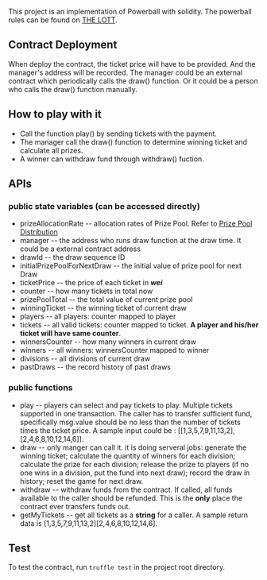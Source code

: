 This project is an implementation of Powerball with solidity.
The powerball rules can be found on [THE LOTT](https://www.thelott.com/powerball/how-to-play).

## Contract Deployment

When deploy the contract, the ticket price will have to be provided. And the manager's address will be recorded. The manager could be an external contract which periodically calls the draw() function. Or it could be a person who calls the draw() function manually.

## How to play with it

- Call the function play() by sending tickets with the payment.
- The manager call the draw() function to determine winning ticket and calculate all prizes.
- A winner can withdraw fund through withdraw() fuction.

## APIs

### public state variables (can be accessed directly)

- prizeAllocationRate -- allocation rates of Prize Pool. Refer to [Prize Pool Distribution](https://www.thelott.com/about/prize-pool)
- manager -- the address who runs draw function at the draw time. It could be a external contract address
- drawId -- the draw sequence ID
- initialPrizePoolForNextDraw -- the initial value of prize pool for next Draw
- ticketPrice -- the price of each ticket in **_wei_**
- counter -- how many tickets in total now
- prizePoolTotal -- the total value of current prize pool
- winningTicket -- the winning ticket of current draw
- players -- all players: counter mapped to player
- tickets -- all valid tickets: counter mapped to ticket. **A player and his/her ticket will have same counter**.
- winnersCounter -- how many winners in current draw
- winners -- all winners: winnersCounter mapped to winner
- divisions -- all divisions of current draw
- pastDraws -- the record history of past draws

### public functions

- play -- players can select and pay tickets to play. Multiple tickets supported in one transaction. The caller has to transfer sufficient fund, specifically msg.value should be no less than the number of tickets times the ticket price. A sample input could be : [[1,3,5,7,9,11,13,2], [2,4,6,8,10,12,14,6]].
- draw -- only manger can call it. it is doing serveral jobs: generate the winning ticket; calculate the quantity of winners for each division; calculate the prize for each division; release the prize to players (if no one wins in a division, put the fund into next draw); record the draw in history; reset the game for next draw.
- withdraw -- withdraw funds from the contract. If called, all funds available to the caller should be refunded. This is the **only** place the contract ever transfers funds out.
- getMyTickets -- get all tickets as a **string** for a caller. A sample return data is [1,3,5,7,9,11,13,2][2,4,6,8,10,12,14,6].

## Test

To test the contract, run `truffle test` in the project root directory.

